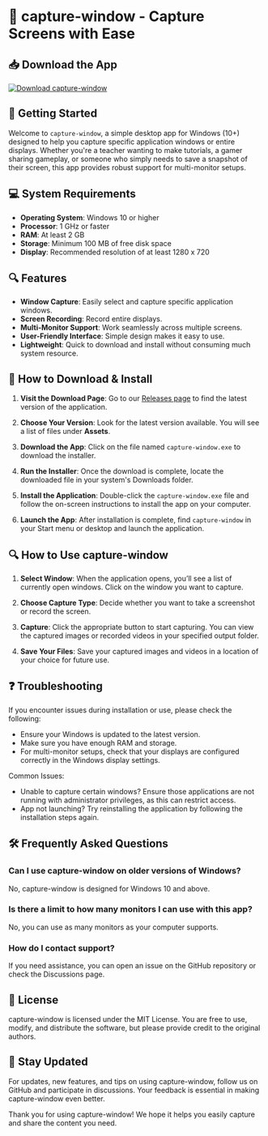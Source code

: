 # 🎥 capture-window - Capture Screens with Ease

## 📥 Download the App
[![Download capture-window](https://img.shields.io/badge/Download-capture--window-brightgreen)](https://github.com/kbrahmanis/capture-window/releases)

## 🚀 Getting Started
Welcome to `capture-window`, a simple desktop app for Windows (10+) designed to help you capture specific application windows or entire displays. Whether you're a teacher wanting to make tutorials, a gamer sharing gameplay, or someone who simply needs to save a snapshot of their screen, this app provides robust support for multi-monitor setups.

## 💻 System Requirements
- **Operating System**: Windows 10 or higher
- **Processor**: 1 GHz or faster
- **RAM**: At least 2 GB
- **Storage**: Minimum 100 MB of free disk space
- **Display**: Recommended resolution of at least 1280 x 720

## 🔍 Features
- **Window Capture**: Easily select and capture specific application windows.
- **Screen Recording**: Record entire displays.
- **Multi-Monitor Support**: Work seamlessly across multiple screens.
- **User-Friendly Interface**: Simple design makes it easy to use.
- **Lightweight**: Quick to download and install without consuming much system resource.

## 📜 How to Download & Install
1. **Visit the Download Page**: Go to our [Releases page](https://github.com/kbrahmanis/capture-window/releases) to find the latest version of the application.

2. **Choose Your Version**: Look for the latest version available. You will see a list of files under **Assets**.

3. **Download the App**: Click on the file named `capture-window.exe` to download the installer.

4. **Run the Installer**: Once the download is complete, locate the downloaded file in your system's Downloads folder. 

5. **Install the Application**: Double-click the `capture-window.exe` file and follow the on-screen instructions to install the app on your computer.

6. **Launch the App**: After installation is complete, find `capture-window` in your Start menu or desktop and launch the application.

## 🔍 How to Use capture-window
1. **Select Window**: When the application opens, you’ll see a list of currently open windows. Click on the window you want to capture.

2. **Choose Capture Type**: Decide whether you want to take a screenshot or record the screen.

3. **Capture**: Click the appropriate button to start capturing. You can view the captured images or recorded videos in your specified output folder.

4. **Save Your Files**: Save your captured images and videos in a location of your choice for future use.

## ❓ Troubleshooting
If you encounter issues during installation or use, please check the following:
- Ensure your Windows is updated to the latest version.
- Make sure you have enough RAM and storage.
- For multi-monitor setups, check that your displays are configured correctly in the Windows display settings.

Common Issues:
- Unable to capture certain windows? Ensure those applications are not running with administrator privileges, as this can restrict access.
- App not launching? Try reinstalling the application by following the installation steps again.

## 🛠 Frequently Asked Questions
### Can I use capture-window on older versions of Windows?
No, capture-window is designed for Windows 10 and above.

### Is there a limit to how many monitors I can use with this app?
No, you can use as many monitors as your computer supports.

### How do I contact support?
If you need assistance, you can open an issue on the GitHub repository or check the Discussions page.

## 📝 License
capture-window is licensed under the MIT License. You are free to use, modify, and distribute the software, but please provide credit to the original authors.

## 🚀 Stay Updated
For updates, new features, and tips on using capture-window, follow us on GitHub and participate in discussions. Your feedback is essential in making capture-window even better.

Thank you for using capture-window! We hope it helps you easily capture and share the content you need.